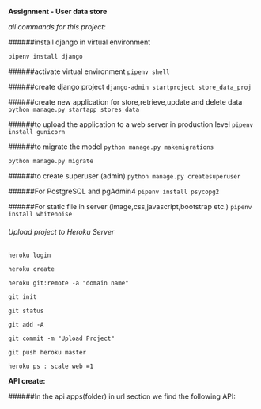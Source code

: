 **Assignment - User data store**

_all commands for this project:_

######install django in virtual environment

`pipenv install django` 

######activate virtual environment 
`pipenv shell `


######create django project
`django-admin startproject store_data_proj`

######create new application for store,retrieve,update and delete data
`python manage.py startapp stores_data`

######to upload the application to a web server in production level
`pipenv install gunicorn`


######to migrate the model
`python manage.py makemigrations`

`python manage.py migrate`

######to create superuser (admin)
`python manage.py createsuperuser`

######For PostgreSQL and pgAdmin4
`pipenv install psycopg2`

######For static file in server (image,css,javascript,bootstrap etc.)
`pipenv install whitenoise`

###### Upload project to Heroku Server
`heroku login`

`heroku create`

`heroku git:remote -a "domain name"`

`git init`

`git status`

`git add -A`

`git commit -m "Upload Project"`

`git push heroku master`

`heroku ps : scale web =1` 


**API create:** 

######In the api apps(folder) in url section we find the following API:





